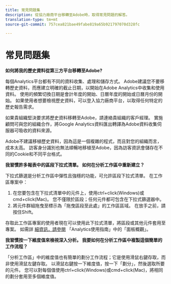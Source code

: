 ```yaml
---
title: 常見問題集
description: 從協力廠商平台移轉至Adobe時，取得常見問題的解答。
translation-type: tm+mt
source-git-commit: 757cea821bae49fabe819a65b921797070d328fc

---
```



# 常見問題集

**如何將我的歷史資料從第三方平台移轉至Adobe?**

每個Analytics平台都有不同的資料收集、處理和儲存方式。 Adobe建議您不要移轉歷史資料，而應建立明確的截止日期，以開始在Adobe Analytics中收集和使用資料。 使用的頻繁切換日期是會計年度的開始、日曆年度的開始或日曆月份的開始。 如果使用者想要檢視歷史資料，可以登入協力廠商平台，以取得任何特定的歷史報告需求。

如果貴組織堅決要求將歷史資料移轉至Adobe，請連絡貴組織的客戶經理。 實施顧問可與您的組織合作，將Google Analytics資料匯出轉譯為Adobe資料收集伺服器可吸收的資料來源。

Adobe不建議移植歷史資料，因為這是一個複雜的程式，而且對您的組織而言，成本太高。 訪客身分識別也無法順暢地移植至Adobe，因為訪客資訊會儲存在不同的Cookie和不同平台格式。

**我習慣許多報表中的區段下拉式清單。 如何在分析工作區中重新建立？**

下拉式篩選是分析工作區中彈性且強穩的功能，可允許區段下拉式清單。 在工作區專案中：

1. 在您要包含在下拉式清單中的元件上，使用ctrl+click(Windows)或cmd+click(Mac)。 您不僅限於區段；任何元件都可包含在下拉式篩選器中。
2. 將元件群組拖曳至標示為「拖曳區段至此處」的工作區區域。 在放手之前，請按住Shift。

存取此工作區專案的使用者現在可以使用此下拉式清單，將區段或其他元件套用至專案。 如需詳 [細資訊，請參閱](/help/analyze/analysis-workspace/c-panels/panels.md) 「Analytics使用指南」中的「面板概觀」。

**我習慣按一下維度值來檢視深入分析。 我要如何在分析工作區中複製這個簡單的工作流程？**

「分析工作區」中的維度值也有簡單的劃分工作流程；它是使用滑鼠右鍵存取，而非使用滑鼠左鍵存取。 以滑鼠右鍵按一下維度值，按一下「劃分」，然後選取所要的元件。 您可以對每個值使用ctrl+click(Windows)或cmd+click(Mac)，將相同的劃分套用至多個維度值。
